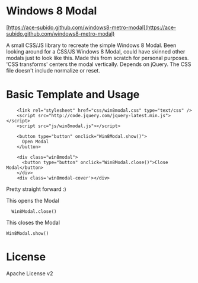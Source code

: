 Windows 8 Modal
====================

[https://ace-subido.github.com/windows8-metro-modal](https://ace-subido.github.com/windows8-metro-modal)

A small CSS/JS library to recreate the simple Windows 8 Modal. Been looking around for a CSS/JS Windows 8 Modal, could have skinned other modals just to look like this. Made this from scratch for personal purposes. 'CSS transforms' centers the modal vertically. Depends on jQuery. The CSS file doesn't include normalize or reset.

Basic Template and Usage
====================

		<link rel="stylesheet" href="css/win8modal.css" type="text/css" />
		<script src="http://code.jquery.com/jquery-latest.min.js"></script>  
		<script src="js/win8modal.js"></script> 

		<button type="button" onclick="Win8Modal.show()">
		  Open Modal
		</button>

		<div class="win8modal">
		  <button type="button" onclick="Win8Modal.close()">Close Modal</button>
		</div>     
		<div class='win8modal-cover'></div>

Pretty straight forward :) 

This opens the Modal

	  Win8Modal.close()

This closes the Modal
				
    Win8Modal.show()

License
====================
Apache License v2